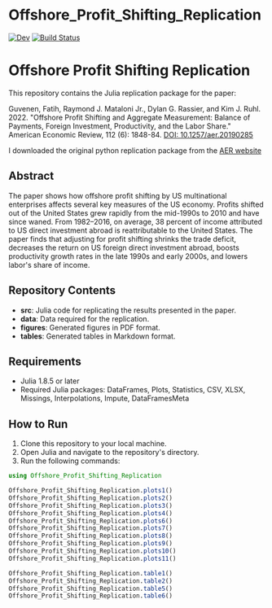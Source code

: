 # Offshore_Profit_Shifting_Replication

[![Dev](https://img.shields.io/badge/docs-dev-blue.svg)](https://dfichmann.github.io/Offshore_Profit_Shifting_Replication.jl/dev/)
[![Build Status](https://github.com/dfichmann/Offshore_Profit_Shifting_Replication.jl/actions/workflows/CI.yml/badge.svg?branch=main)](https://github.com/dfichmann/Offshore_Profit_Shifting_Replication.jl/actions/workflows/CI.yml?query=branch%3Amain)

# Offshore Profit Shifting Replication

This repository contains the Julia replication package for the paper:

Guvenen, Fatih, Raymond J. Mataloni Jr., Dylan G. Rassier, and Kim J. Ruhl. 2022. "Offshore Profit Shifting and Aggregate Measurement: Balance of Payments, Foreign Investment, Productivity, and the Labor Share." American Economic Review, 112 (6): 1848-84.
[DOI: 10.1257/aer.20190285](https://www.aeaweb.org/articles?id=10.1257/aer.20190285)

I downloaded the original python replication package from the [AER website](https://www.aeaweb.org/articles?id=10.1257/aer.20190285)

## Abstract

The paper shows how offshore profit shifting by US multinational enterprises affects several key measures of the US economy. Profits shifted out of the United States grew rapidly from the mid-1990s to 2010 and have since waned. From 1982–2016, on average, 38 percent of income attributed to US direct investment abroad is reattributable to the United States. The paper finds that adjusting for profit shifting shrinks the trade deficit, decreases the return on US foreign direct investment abroad, boosts productivity growth rates in the late 1990s and early 2000s, and lowers labor's share of income.

## Repository Contents

- **src**: Julia code for replicating the results presented in the paper.
- **data**: Data required for the replication.
- **figures**: Generated figures in PDF format.
- **tables**: Generated tables in Markdown format.

## Requirements

- Julia 1.8.5 or later
- Required Julia packages: DataFrames, Plots, Statistics, CSV, XLSX, Missings, Interpolations, Impute, DataFramesMeta

## How to Run

1. Clone this repository to your local machine.
2. Open Julia and navigate to the repository's directory.
3. Run the following commands:

```julia
using Offshore_Profit_Shifting_Replication

Offshore_Profit_Shifting_Replication.plots1()
Offshore_Profit_Shifting_Replication.plots2()
Offshore_Profit_Shifting_Replication.plots3()
Offshore_Profit_Shifting_Replication.plots4()
Offshore_Profit_Shifting_Replication.plots6()
Offshore_Profit_Shifting_Replication.plots7()
Offshore_Profit_Shifting_Replication.plots8()
Offshore_Profit_Shifting_Replication.plots9()
Offshore_Profit_Shifting_Replication.plots10()
Offshore_Profit_Shifting_Replication.plots11()

Offshore_Profit_Shifting_Replication.table1()
Offshore_Profit_Shifting_Replication.table2()
Offshore_Profit_Shifting_Replication.table5()
Offshore_Profit_Shifting_Replication.table6()
